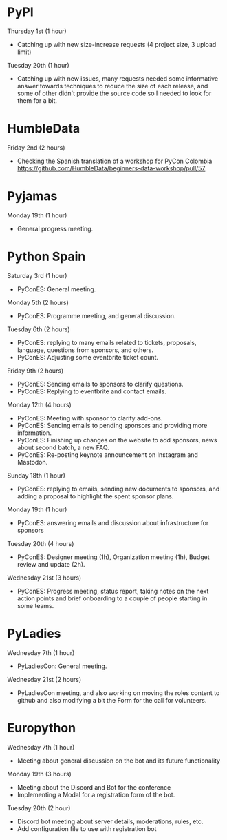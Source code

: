 # PyPI

Thursday 1st (1 hour)

* Catching up with new size-increase requests (4 project size, 3 upload limit)

Tuesday 20th (1 hour)

* Catching up with new issues, many requests needed some informative answer
  towards techniques to reduce the size of each release, and some of other
  didn't provide the source code so I needed to look for them for a bit.

# HumbleData

Friday 2nd (2 hours)

* Checking the Spanish translation of a workshop for PyCon Colombia
  https://github.com/HumbleData/beginners-data-workshop/pull/57

# Pyjamas

Monday 19th (1 hour)

* General progress meeting.

# Python Spain

Saturday 3rd (1 hour)

* PyConES: General meeting.

Monday 5th (2 hours)

* PyConES: Programme meeting, and general discussion.

Tuesday 6th (2 hours)

* PyConES: replying to many emails related to tickets, proposals, language,
  questions from sponsors, and others.
* PyConES: Adjusting some eventbrite ticket count.

Friday 9th (2 hours)

* PyConES: Sending emails to sponsors to clarify questions.
* PyConES: Replying to eventbrite and contact emails.

Monday 12th (4 hours)

* PyConES: Meeting with sponsor to clarify add-ons.
* PyConES: Sending emails to pending sponsors and providing more information.
* PyConES: Finishing up changes on the website to add sponsors, news about
  second batch, a new FAQ.
* PyConES: Re-posting keynote announcement on Instagram and Mastodon.

Sunday 18th (1 hour)

* PyConES: replying to emails, sending new documents to sponsors, and adding
  a proposal to highlight the spent sponsor plans.

Monday 19th (1 hour)

* PyConES: answering emails and discussion about infrastructure for sponsors

Tuesday 20th (4 hours)

* PyConES: Designer meeting (1h), Organization meeting (1h), Budget review and
    update (2h).

Wednesday 21st (3 hours)

* PyConES: Progress meeting, status report, taking notes on the next action
    points and brief onboarding to a couple of people starting in some teams.

# PyLadies

Wednesday 7th (1 hour)

* PyLadiesCon: General meeting.

Wednesday 21st (2 hours)

* PyLadiesCon meeting, and also working on moving the roles content to github
  and also modifying a bit the Form for the call for volunteers.

# Europython

Wednesday 7th (1 hour)

* Meeting about general discussion on the bot and its future functionality

Monday 19th (3 hours)

* Meeting about the Discord and Bot for the conference
* Implementing a Modal for a registration form of the bot.

Tuesday 20th (2 hour)

* Discord bot meeting about server details, moderations, rules, etc.
* Add configuration file to use with registration bot
